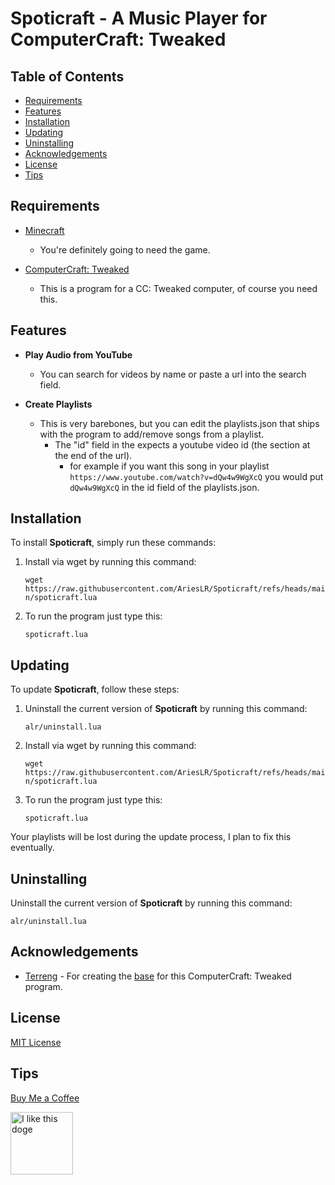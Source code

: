 # Spoticraft - A Music Player for ComputerCraft: Tweaked

## Table of Contents

- [Requirements](#requirements)
- [Features](#features)
- [Installation](#installation)
- [Updating](#updating)
- [Uninstalling](#uninstalling)
- [Acknowledgements](#acknowledgements)
- [License](#license)
- [Tips](#tips)

## Requirements

- [Minecraft](https://www.minecraft.net)
  - You're definitely going to need the game.

- [ComputerCraft: Tweaked](https://computercraft.cc)
  - This is a program for a CC: Tweaked computer, of course you need this.

## Features

- **Play Audio from YouTube**
  - You can search for videos by name or paste a url into the search field.

- **Create Playlists**
  - This is very barebones, but you can edit the playlists.json that ships with the program to add/remove songs from a playlist.
    - The "id" field in the expects a youtube video id (the section at the end of the url).
        - for example if you want this song in your playlist `https://www.youtube.com/watch?v=dQw4w9WgXcQ` you would put `dQw4w9WgXcQ` in the id field of the playlists.json.

## Installation

To install **Spoticraft**, simply run these commands:

1. Install via wget by running this command:

    `wget https://raw.githubusercontent.com/AriesLR/Spoticraft/refs/heads/main/spoticraft.lua`

2. To run the program just type this:

    `spoticraft.lua`

## Updating

To update **Spoticraft**, follow these steps:

1. Uninstall the current version of **Spoticraft** by running this command:

    `alr/uninstall.lua`

2. Install via wget by running this command:

    `wget https://raw.githubusercontent.com/AriesLR/Spoticraft/refs/heads/main/spoticraft.lua`

3. To run the program just type this:

    `spoticraft.lua`


Your playlists will be lost during the update process, I plan to fix this eventually.

## Uninstalling

Uninstall the current version of **Spoticraft** by running this command:
  
`alr/uninstall.lua`
 
## Acknowledgements
- [Terreng](https://github.com/terreng) - For creating the [base](https://github.com/terreng/computercraft-streaming-music) for this ComputerCraft: Tweaked program.

## License

[MIT License](LICENSE)

## Tips
[Buy Me a Coffee](https://www.buymeacoffee.com/arieslr)


<img src="https://i.imgflip.com/1u2oyu.jpg" alt="I like this doge" width="100">